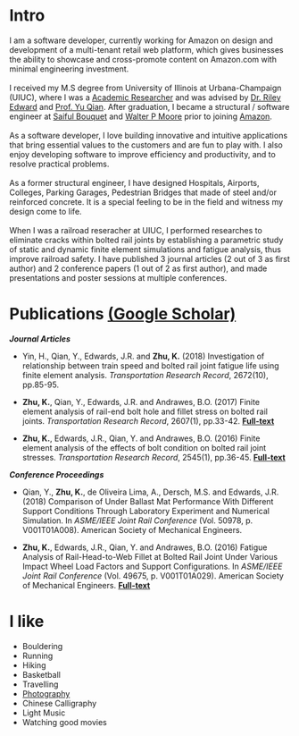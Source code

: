 
# Intro

I am a software developer, currently working for Amazon on design and development of a multi-tenant retail web platform, which gives businesses the ability to showcase and cross-promote content on Amazon.com with minimal engineering investment.
<br />
<br />
I received my M.S degree from University of Illinois at Urbana-Champaign (UIUC), where I was a [Academic Researcher](https://railtec.illinois.edu/member/kaijun-zhu/) and was advised by [Dr. Riley Edward](https://railtec.illinois.edu/member/j-riley-edwards/) and [Prof. Yu Qian](https://sc.edu/study/colleges_schools/engineering_and_computing/faculty-staff/qian_yu.php). After graduation, I became a structural / software engineer at [Saiful Bouquet](https://www.saifulbouquet.com/) and [Walter P Moore](https://www.walterpmoore.com/) prior to joining [Amazon](https://www.amazon.com/).
<br />
<br />
As a software developer, I love building innovative and intuitive applications that bring essential values to the customers and are fun to play with. I also enjoy developing software to improve efficiency and productivity, and to resolve practical problems. 
<br />
<br />
As a former structural engineer, I have designed Hospitals, Airports, Colleges, Parking Garages, Pedestrian Bridges that made of steel and/or reinforced concrete. It is a special feeling to be in the field and witness my design come to life.
<br />
<br />
When I was a railroad reseracher at UIUC, I performed researches to eliminate cracks within bolted rail joints by establishing a parametric study of static and dynamic finite element simulations and fatigue analysis, thus improve railroad safety. I have published 3 journal articles (2 out of 3 as first author) and 2 conference papers (1 out of 2 as first author), and made presentations and poster sessions at multiple conferences.

# Publications [(Google Scholar)](https://scholar.google.com/citations?user=n5HBwzgAAAAJ&hl=en)
***Journal Articles***
<br />
- Yin, H., Qian, Y., Edwards, J.R. and **Zhu, K.** (2018) Investigation of relationship between train speed and bolted rail joint fatigue life using finite element analysis. *Transportation Research Record*, 2672(10), pp.85-95.

- **Zhu, K.**, Qian, Y., Edwards, J.R. and Andrawes, B.O. (2017) Finite element analysis of rail-end bolt hole and fillet stress on bolted rail joints. *Transportation Research Record*, 2607(1), pp.33-42. [**Full-text**](https://railtec.illinois.edu/wp/wp-content/uploads/pdf-archive/Zhu-et-al-2017-TRB-17-06457-TRR-Final.pdf)

- **Zhu, K.**, Edwards, J.R., Qian, Y. and Andrawes, B.O. (2016) Finite element analysis of the effects of bolt condition on bolted rail joint stresses. *Transportation Research Record*, 2545(1), pp.36-45. [**Full-text**](https://railtec.illinois.edu/wp/wp-content/uploads/pdf-archive/Zhu-et-al-2016-TRB-16-4109-TRR-final.pdf)

***Conference Proceedings***
<br />
- Qian, Y., **Zhu, K.**, de Oliveira Lima, A., Dersch, M.S. and Edwards, J.R. (2018) Comparison of Under Ballast Mat Performance With Different Support Conditions Through Laboratory Experiment and Numerical Simulation. In *ASME/IEEE Joint Rail Conference* (Vol. 50978, p. V001T01A008). American Society of Mechanical Engineers.

- **Zhu, K.**, Edwards, J.R., Qian, Y. and Andrawes, B.O. (2016) Fatigue Analysis of Rail-Head-to-Web Fillet at Bolted Rail Joint Under Various Impact Wheel Load Factors and Support Configurations. In *ASME/IEEE Joint Rail Conference* (Vol. 49675, p. V001T01A029). American Society of Mechanical Engineers. [**Full-text**](https://railtec.illinois.edu/wp/wp-content/uploads/pdf-archive/Zhu-et-al-2016-JRC-5802[1].pdf)

# I like

- Bouldering
- Running
- Hiking
- Basketball
- Travelling
- [Photography](https://www.instagram.com/kevinzhu000/)
- Chinese Calligraphy
- Light Music
- Watching good movies